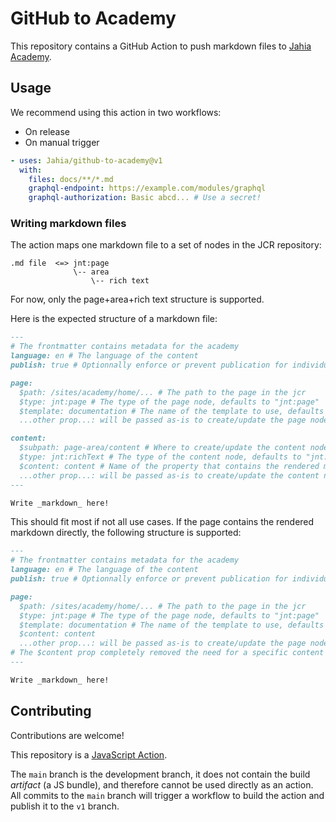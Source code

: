 # GitHub to Academy

This repository contains a GitHub Action to push markdown files to [Jahia Academy](https://academy.jahia.com/).

## Usage

We recommend using this action in two workflows:

- On release
- On manual trigger

```yaml
- uses: Jahia/github-to-academy@v1
  with:
    files: docs/**/*.md
    graphql-endpoint: https://example.com/modules/graphql
    graphql-authorization: Basic abcd... # Use a secret!
```

### Writing markdown files

The action maps one markdown file to a set of nodes in the JCR repository:

```
.md file  <=> jnt:page
              \-- area
                  \-- rich text
```

For now, only the page+area+rich text structure is supported.

Here is the expected structure of a markdown file:

```md
---
# The frontmatter contains metadata for the academy
language: en # The language of the content
publish: true # Optionnally enforce or prevent publication for individual pages

page:
  $path: /sites/academy/home/... # The path to the page in the jcr
  $type: jnt:page # The type of the page node, defaults to "jnt:page"
  $template: documentation # The name of the template to use, defaults to "documentation"
  ...other prop...: will be passed as-is to create/update the page node

content:
  $subpath: page-area/content # Where to create/update the content node under the page
  $type: jnt:richText # The type of the content node, defaults to "jnt:richText"
  $content: content # Name of the property that contains the rendered markdown
  ...other prop...: will be passed as-is to create/update the content node
---

Write _markdown_ here!
```

This should fit most if not all use cases. If the page contains the rendered markdown directly, the following structure is supported:

```md
---
# The frontmatter contains metadata for the academy
language: en # The language of the content
publish: true # Optionnally enforce or prevent publication for individual pages

page:
  $path: /sites/academy/home/... # The path to the page in the jcr
  $type: jnt:page # The type of the page node, defaults to "jnt:page"
  $template: documentation # The name of the template to use, defaults to "documentation"
  $content: content
  ...other prop...: will be passed as-is to create/update the page node
# The $content prop completely removed the need for a specific content node
---

Write _markdown_ here!
```

## Contributing

Contributions are welcome!

This repository is a [JavaScript Action](https://docs.github.com/en/actions/tutorials/create-actions/create-a-javascript-action).

The `main` branch is the development branch, it does not contain the build _artifact_ (a JS bundle), and therefore cannot be used directly as an action. All commits to the `main` branch will trigger a workflow to build the action and publish it to the `v1` branch.
